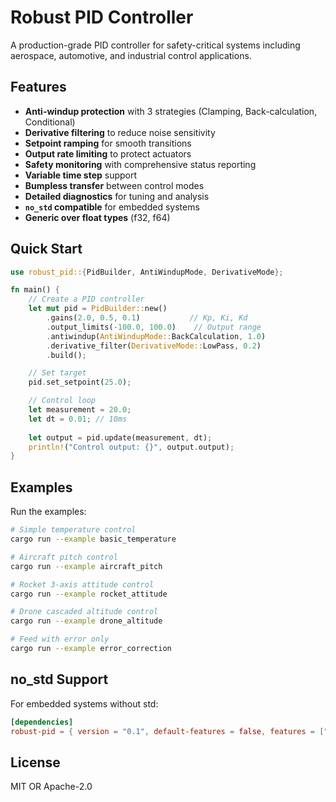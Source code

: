 # Robust PID Controller

A production-grade PID controller for safety-critical systems including aerospace, automotive, and industrial control applications.

## Features

- **Anti-windup protection** with 3 strategies (Clamping, Back-calculation, Conditional)
- **Derivative filtering** to reduce noise sensitivity
- **Setpoint ramping** for smooth transitions
- **Output rate limiting** to protect actuators
- **Safety monitoring** with comprehensive status reporting
- **Variable time step** support
- **Bumpless transfer** between control modes
- **Detailed diagnostics** for tuning and analysis
- **`no_std` compatible** for embedded systems
- **Generic over float types** (f32, f64)

## Quick Start
```rust
use robust_pid::{PidBuilder, AntiWindupMode, DerivativeMode};

fn main() {
    // Create a PID controller
    let mut pid = PidBuilder::new()
        .gains(2.0, 0.5, 0.1)           // Kp, Ki, Kd
        .output_limits(-100.0, 100.0)    // Output range
        .antiwindup(AntiWindupMode::BackCalculation, 1.0)
        .derivative_filter(DerivativeMode::LowPass, 0.2)
        .build();

    // Set target
    pid.set_setpoint(25.0);

    // Control loop
    let measurement = 20.0;
    let dt = 0.01; // 10ms
    
    let output = pid.update(measurement, dt);
    println!("Control output: {}", output.output);
}
```

## Examples

Run the examples:
```bash
# Simple temperature control
cargo run --example basic_temperature

# Aircraft pitch control
cargo run --example aircraft_pitch

# Rocket 3-axis attitude control
cargo run --example rocket_attitude

# Drone cascaded altitude control
cargo run --example drone_altitude

# Feed with error only
cargo run --example error_correction
```

## no_std Support

For embedded systems without std:
```toml
[dependencies]
robust-pid = { version = "0.1", default-features = false, features = ["libm"] }
```

## License

MIT OR Apache-2.0
